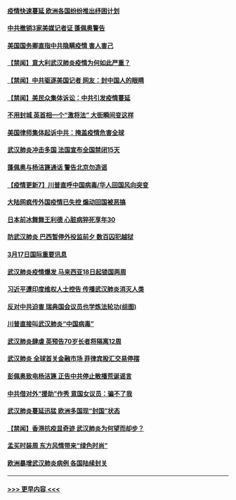 #### [疫情快速蔓延 欧洲各国纷纷推出纾困计划](../pages/prog202/a102801885.md?t=03180731) 
#### [中共撤销3家美媒记者证 蓬佩奥警告](../pages/prog202/a102801872.md?t=03180731) 
#### [美国国务卿直指中共隐瞒疫情 害人害己](../pages/prog202/a102801874.md?t=03180731) 
#### [【禁闻】意大利武汉肺炎疫情为何如此严重？](../pages/prog202/a102801822.md?t=03180731) 
#### [【禁闻】中共驱逐美国记者 网友：封中国人的眼睛](../pages/prog202/a102801807.md?t=03180731) 
#### [【禁闻】美民众集体诉讼：中共引发疫情蔓延](../pages/prog202/a102801799.md?t=03180731) 
#### [不用封城 英首相一个“激将法” 大街瞬间变这样](../pages/prog202/a102801653.md?t=03180731) 
#### [美国律师集体起诉中共：掩盖疫情危害全球](../pages/prog202/a102801671.md?t=03180731) 
#### [武汉肺炎冲击多国 法国宣布全国禁闭15天](../pages/prog202/a102801654.md?t=03180731) 
#### [蓬佩奥与杨洁篪通话 警告北京勿造谣](../pages/prog202/a102801646.md?t=03180731) 
#### [【疫情更新7】川普直呼中国病毒/华人回国风向突变](../pages/prog202/a102801131.md?t=03180731) 
#### [大陆网疯传外国疫情已失控 煽动回国被恶搞](../pages/prog202/a102801480.md?t=03180731) 
#### [日本前冰舞舞王利德 心脏病猝死享年30](../pages/prog202/a102801444.md?t=03180731) 
#### [防武汉肺炎 巴西暂停外役监前夕 数百囚犯越狱](../pages/prog202/a102801374.md?t=03180731) 
#### [3月17日国际重要讯息](../pages/prog202/a102801383.md?t=03180731) 
#### [武汉肺炎疫情爆发 马来西亚18日起锁国两周](../pages/prog202/a102801262.md?t=03180731) 
#### [习近平遭印度维权人士控告 传播武汉肺炎消灭人类](../pages/prog202/a102801343.md?t=03180731) 
#### [反对中共迫害 瑞典国会议员也学炼法轮功(组图)](../pages/prog202/a102801315.md?t=03180731) 
#### [川普直接叫武汉肺炎“中国病毒”](../pages/prog202/a102801246.md?t=03180731) 
#### [武汉肺炎肆虐 英预告70岁长者将隔离12周](../pages/prog202/a102800747.md?t=03180731) 
#### [武汉肺炎 全球首关金融市场 菲律宾股汇交易停摆](../pages/prog202/a102801222.md?t=03180731) 
#### [彭佩奥致电杨洁篪 正告中共停止散播荒诞谣言](../pages/prog202/a102801165.md?t=03180731) 
#### [中共借对外“援助”作秀 意国女议员：骗不了我](../pages/prog202/a102801040.md?t=03180731) 
#### [武汉肺炎蔓延迅猛 欧洲多国现“封国”状态](../pages/prog202/a102801038.md?t=03180731) 
#### [【禁闻】香港抗疫显奇迹 武汉肺炎为何望而却步？](../pages/prog202/a102801008.md?t=03180731) 
#### [孟买时装周 东方风情带来“绿色时尚”](../pages/prog202/a102800983.md?t=03180731) 
#### [欧洲暴增武汉肺炎病例 各国陆续封关](../pages/prog202/a102800953.md?t=03180731) 

----
#### [ >>> 更早内容 <<< ](../indexes/prog202-earlier.md)
